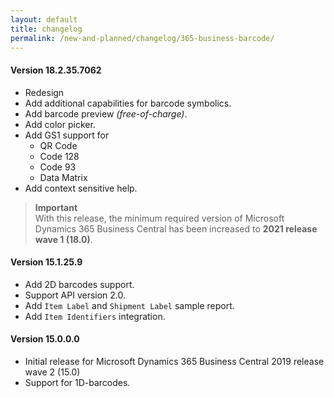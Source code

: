 ```yaml
---
layout: default
title: changelog
permalink: /new-and-planned/changelog/365-business-barcode/
---
```


#### Version 18.2.35.7062

 - Redesign
 - Add additional capabilities for barcode symbolics.
 - Add barcode preview _(free-of-charge)_.
 - Add color picker.
 - Add GS1 support for
   - QR Code
   - Code 128
   - Code 93
   - Data Matrix
 - Add context sensitive help.

> **Important**<br>With this release, the minimum required version of Microsoft Dynamics 365 Business Central has been increased to **2021 release wave 1 (18.0)**.

#### Version 15.1.25.9

 - Add 2D barcodes support.
 - Support API version 2.0.
 - Add `Item Label` and `Shipment Label` sample report.
 - Add `Item Identifiers` integration.

#### Version 15.0.0.0

 - Initial release for Microsoft Dynamics 365 Business Central 2019 release wave 2 (15.0)
 - Support for 1D-barcodes.